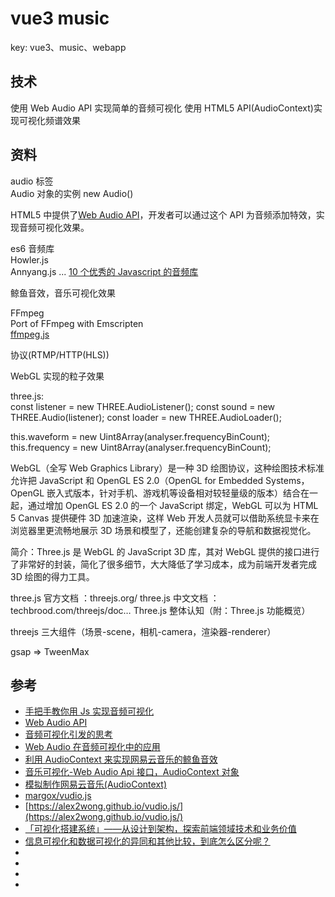 # vue3 music

key: vue3、music、webapp

## 技术

使用 Web Audio API 实现简单的音频可视化
使用 HTML5 API(AudioContext)实现可视化频谱效果

## 资料

audio 标签  
Audio 对象的实例 new Audio()

HTML5 中提供了[Web Audio API](https://developer.mozilla.org/zh-CN/docs/Web/API/Web_Audio_API)，开发者可以通过这个 API 为音频添加特效，实现音频可视化效果。

es6 音频库  
Howler.js  
Annyang.js
...
[10 个优秀的 Javascript 的音频库](https://blog.csdn.net/u012612399/article/details/50071801)

鲸鱼音效，音乐可视化效果

FFmpeg  
Port of FFmpeg with Emscripten  
[ffmpeg.js](https://github.com/Kagami/ffmpeg.js)

协议(RTMP/HTTP(HLS))

WebGL 实现的粒子效果

three.js:  
const listener = new THREE.AudioListener();
const sound = new THREE.Audio(listener);
const loader = new THREE.AudioLoader();

this.waveform = new Uint8Array(analyser.frequencyBinCount);
this.frequency = new Uint8Array(analyser.frequencyBinCount);

WebGL（全写 Web Graphics Library）是一种 3D 绘图协议，这种绘图技术标准允许把 JavaScript 和 OpenGL ES 2.0（OpenGL for Embedded Systems，OpenGL 嵌入式版本，针对手机、游戏机等设备相对较轻量级的版本）结合在一起，通过增加 OpenGL ES 2.0 的一个 JavaScript 绑定，WebGL 可以为 HTML 5 Canvas 提供硬件 3D 加速渲染，这样 Web 开发人员就可以借助系统显卡来在浏览器里更流畅地展示 3D 场景和模型了，还能创建复杂的导航和数据视觉化。

简介：Three.js 是 WebGL 的 JavaScript 3D 库，其对 WebGL 提供的接口进行了非常好的封装，简化了很多细节，大大降低了学习成本，成为前端开发者完成 3D 绘图的得力工具。

three.js 官方文档 ：threejs.org/
three.js 中文文档 ： techbrood.com/threejs/doc…
Three.js 整体认知（附：Three.js 功能概览）

threejs 三大组件（场景-scene，相机-camera，渲染器-renderer）

gsap => TweenMax

## 参考

- [手把手教你用 Js 实现音频可视化](https://www.jianshu.com/p/7c4f58ee8972)
- [Web Audio API](https://developer.mozilla.org/zh-CN/docs/Web/API/Web_Audio_API)
- [音频可视化引发的思考](https://www.jianshu.com/p/002d83bd98a3)
- [Web Audio 在音频可视化中的应用](https://segmentfault.com/a/1190000020498421)
- [利用 AudioContext 来实现网易云音乐的鲸鱼音效](https://segmentfault.com/a/1190000017090438)
- [音乐可视化-Web Audio Api 接口，AudioContext 对象](https://baijiahao.baidu.com/s?id=1624606995991147075&wfr=spider&for=pc)
- [模拟制作网易云音乐(AudioContext)](https://www.cnblogs.com/rynxiao/p/7798419.html)
- [margox/vudio.js](https://github.com/margox/vudio.js)
- [https://alex2wong.github.io/vudio.js/](https://alex2wong.github.io/vudio.js/)
- [「可视化搭建系统」——从设计到架构，探索前端领域技术和业务价值](https://zhuanlan.zhihu.com/p/164558106)
- [信息可视化和数据可视化的异同和其他比较，到底怎么区分呢？](https://www.zhihu.com/question/46534447/answer/1381420558)
- []()
- []()
- []()
- []()
